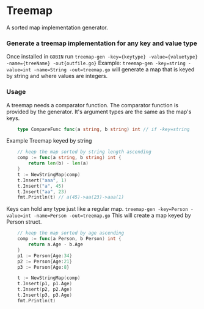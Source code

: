 # Treemap
A sorted map implementation generator. 

### Generate a treemap implementation for any key and value type
Once installed in `GOBIN` run `treemap-gen -key={keytype} -value={valuetype} -name={treeName} -out{outfile.go}`
Example: `treemap-gen -key=string -value=int -name=String -out=treemap.go` will generate a map that is keyed by string and where values are integers.

### Usage
A treemap needs a comparator function. The comparator function is provided by the generator. It's argument types are the same as the map's keys.

```go
    type CompareFunc func(a string, b string) int // if -key=string
```

Example Treemap keyed by string
```go
    // keep the map sorted by string length ascending
    comp := func(a string, b string) int {
        return len(b) - len(a)
    }
    t := NewStringMap(comp)
    t.Insert("aaa", 1)
    t.Insert("a", 45)
    t.Insert("aa", 23)
    fmt.Println(t) // a(45)->aa(23)->aaa(1)
```

Keys can hold any type just like a regular map. `treemap-gen -key=Person -value=int -name=Person -out=treemap.go`
This will create a map keyed by Person struct. 
```go
    // keep the map sorted by age ascending
    comp := func(a Person, b Person) int {
        return a.Age - b.Age
    }
    p1 := Person{Age:34}
    p2 := Person{Age:21}
    p3 := Person{Age:8}

    t := NewStringMap(comp)
    t.Insert(p1, p1.Age)
    t.Insert(p2, p2.Age)
    t.Insert(p3, p3.Age)
    fmt.Println(t)
```
